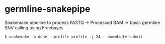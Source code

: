 # germline-snakepipe
Snakemake pipeline to process FASTQ -> Processed BAM -> basic germline SNV calling using Freebayes

```
$ snakemake -p done --profile profile -j 24 --immediate-submit
```

